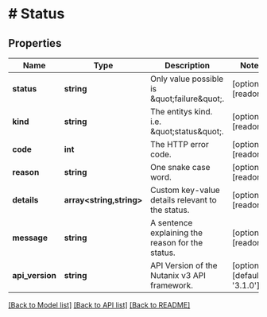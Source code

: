 # # Status

## Properties

Name | Type | Description | Notes
------------ | ------------- | ------------- | -------------
**status** | **string** | Only value possible is \&quot;failure\&quot;. | [optional] [readonly]
**kind** | **string** | The entitys kind. i.e. \&quot;status\&quot;. | [optional] [readonly]
**code** | **int** | The HTTP error code. | [optional] [readonly]
**reason** | **string** | One snake case word. | [optional] [readonly]
**details** | **array<string,string>** | Custom key-value details relevant to the status. | [optional] [readonly]
**message** | **string** | A sentence explaining the reason for the status. | [optional] [readonly]
**api_version** | **string** | API Version of the Nutanix v3 API framework. | [optional] [default to '3.1.0']

[[Back to Model list]](../../README.md#models) [[Back to API list]](../../README.md#endpoints) [[Back to README]](../../README.md)
